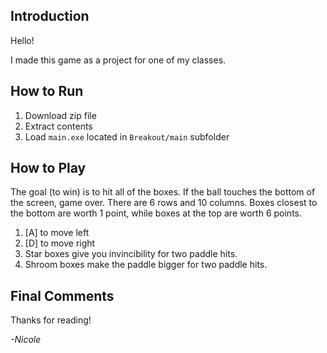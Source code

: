 ## Introduction

Hello! 

I made this game as a project for one of my classes.

## How to Run

1. Download zip file
2. Extract contents
3. Load `main.exe` located in `Breakout/main` subfolder

## How to Play

The goal (to win) is to hit all of the boxes. If the ball touches the bottom of the screen, game over.
There are 6 rows and 10 columns. Boxes closest to the bottom are worth 1 point, while boxes at the top are worth 6 points.

1. [A] to move left
2. [D] to move right
3. Star boxes give you invincibility for two paddle hits.
4. Shroom boxes make the paddle bigger for two paddle hits.

## Final Comments

Thanks for reading!

*-Nicole*
